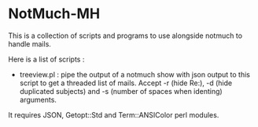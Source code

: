 NotMuch-MH
=================

This is a collection of scripts and programs to use
alongside notmuch to handle mails.

Here is a list of scripts :
 - treeview.pl : pipe the output of a notmuch show
   with json output to this script to get a threaded
   list of mails. Accept -r (hide Re:), -d (hide
   duplicated subjects) and -s (number of spaces
   when identing) arguments.

It requires JSON, Getopt::Std and Term::ANSIColor
perl modules.

